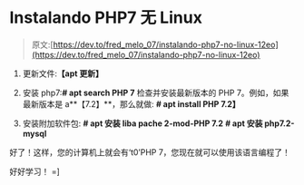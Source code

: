 # Instalando PHP7 无 Linux

> 原文:[https://dev.to/fred_melo_07/instalando-php7-no-linux-12eo](https://dev.to/fred_melo_07/instalando-php7-no-linux-12eo)

1.  更新文件:**【apt 更新】**

2.  安装 php7:**# apt search PHP 7**
    检查并安装最新版本的 PHP 7。例如，如果最新版本是 a**【7.2】**，那么就做:
    **# apt install PHP 7.2】**

3.  安装附加软件包: **# apt 安装 liba pache 2-mod-PHP 7.2**
    **# apt 安装 php7.2-mysql**

好了！这样，您的计算机上就会有‘t0’PHP 7，您现在就可以使用该语言编程了！

好好学习！
=]